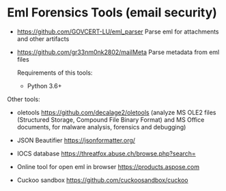 # Eml Forensics Tools (email security)

- https://github.com/GOVCERT-LU/eml_parser
  Parse eml for attachments and other artifacts
    
- https://github.com/gr33nm0nk2802/mailMeta
  Parse metadata from eml files

  Requirements of this tools:
    - Python 3.6+

Other tools:
- oletools
  https://github.com/decalage2/oletools
  (analyze MS OLE2 files (Structured Storage, Compound File Binary Format) and MS Office documents, for malware analysis, forensics and debugging)
  
- JSON Beautifier
  https://jsonformatter.org/
  
- IOCS database
  https://threatfox.abuse.ch/browse.php?search=<ip>
  
- Online tool for open eml in browser
  https://products.aspose.com
  
- Cuckoo sandbox
  https://github.com/cuckoosandbox/cuckoo
